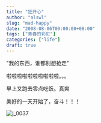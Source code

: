 ```yaml
---
title: "狂开心"
author: "alswl"
slug: "mad-happy"
date: "2008-08-06T00:00:00+08:00"
tags: ["青春的彩虹"]
categories: ["life"]
draft: true
---
```


"我的东西，谁都别想抢走"

啦啦啦啦啦啦啦啦啦啦。。。

早上又跑去零点吃饭。真爽

美好的一天开始了，奋斗！！！

![j_0037](../../static/images/upload_dropbox/200808/j_0037.gif)
